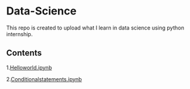 # Data-Science
This repo is created to upload what I learn in data science using python internship.

## Contents

1.[Helloworld.ipynb](Helloword.ipynb)

2.[Conditionalstatements.ipynb](Conditionalstatements.ipynb)
